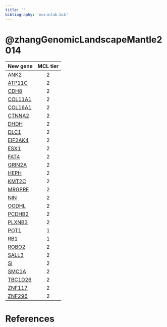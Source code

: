 ```yaml
---
title: ''
bibliography: 'morinlab.bib'
---
```


# @zhangGenomicLandscapeMantle2014
|New gene|MCL tier|
|:-|:-:|
|[ANK2](ANK2)|2 |
|[ATP11C](ATP11C)|2 |
|[CDH8](CDH8)|2 |
|[COL11A1](COL11A1)|2 |
|[COL16A1](COL16A1)|2 |
|[CTNNA2](CTNNA2)|2 |
|[DHDH](DHDH)|2 |
|[DLC1](DLC1)|2 |
|[EIF2AK4](EIF2AK4)|2 |
|[ESX1](ESX1)|2 |
|[FAT4](FAT4)|2 |
|[GRIN2A](GRIN2A)|2 |
|[HEPH](HEPH)|2 |
|[KMT2C](KMT2C)|2 |
|[MRGPRF](MRGPRF)|2 |
|[NIN](NIN)|2 |
|[OGDHL](OGDHL)|2 |
|[PCDHB2](PCDHB2)|2 |
|[PLXNB3](PLXNB3)|2 |
|[POT1](POT1)|1 |
|[RB1](RB1)|1 |
|[ROBO2](ROBO2)|2 |
|[SALL3](SALL3)|2 |
|[SI](SI)|2 |
|[SMC1A](SMC1A)|2 |
|[TBC1D26](TBC1D26)|2 |
|[ZNF117](ZNF117)|2 |
|[ZNF296](ZNF296)|2 |

# References

